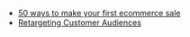 
* [50 ways to make your first ecommerce sale](https://www.shopify.com/guides/make-your-first-ecommerce-sale)
* [Retargeting Customer Audiences](https://www.shopify.com/guides/facebook-advertising/retargeting-and-custom-audiences)
